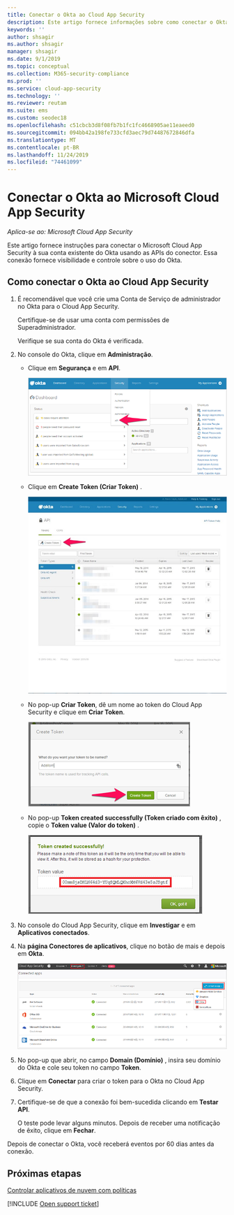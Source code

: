 ```yaml
---
title: Conectar o Okta ao Cloud App Security
description: Este artigo fornece informações sobre como conectar o Okta ao Cloud App Security usando o conector de API para obter visibilidade e controle sobre o uso.
keywords: ''
author: shsagir
ms.author: shsagir
manager: shsagir
ms.date: 9/1/2019
ms.topic: conceptual
ms.collection: M365-security-compliance
ms.prod: ''
ms.service: cloud-app-security
ms.technology: ''
ms.reviewer: reutam
ms.suite: ems
ms.custom: seodec18
ms.openlocfilehash: c51cbcb3d8f08fb7b1fc1fc4668905ae11eaeed0
ms.sourcegitcommit: 094bb42a198fe733cfd3aec79d74487672846dfa
ms.translationtype: MT
ms.contentlocale: pt-BR
ms.lasthandoff: 11/24/2019
ms.locfileid: "74461099"
---
```

# <a name="connect-okta-to-microsoft-cloud-app-security"></a>Conectar o Okta ao Microsoft Cloud App Security

*Aplica-se ao: Microsoft Cloud App Security*

Este artigo fornece instruções para conectar o Microsoft Cloud App Security à sua conta existente do Okta usando as APIs do conector. Essa conexão fornece visibilidade e controle sobre o uso do Okta.

## <a name="how-to-connect-okta-to-cloud-app-security"></a>Como conectar o Okta ao Cloud App Security

1. É recomendável que você crie uma Conta de Serviço de administrador no Okta para o Cloud App Security.

    Certifique-se de usar uma conta com permissões de Superadministrador.

    Verifique se sua conta do Okta é verificada.

1. No console do Okta, clique em **Administração**.

    - Clique em **Segurança** e em **API**.

         ![API Okta](./media/okta-api.png "API Okta")

    - Clique em **Create Token (Criar Token)** .

         ![Okta criar token](./media/okta-createtoken.jpg "Okta criar token")

    - No pop-up **Criar Token**, dê um nome ao token do Cloud App Security e clique em **Criar Token**.

         ![Pop-up de token Okta](./media/okta-token-popup.png "Pop-up de token Okta")

    - No pop-up **Token created successfully (Token criado com êxito)** , copie o **Token value (Valor do token)** .

         ![Valor do token Okta](./media/okta-token-value.png "Valor do token Okta")

1. No console do Cloud App Security, clique em **Investigar** e em **Aplicativos conectados**.

1. Na **página Conectores de aplicativos**, clique no botão de mais e depois em **Okta**.

    ![conectar Okta](./media/connect-okta.png "conectar Okta")

1. No pop-up que abrir, no campo **Domain (Domínio)** , insira seu domínio do Okta e cole seu token no campo **Token**.

1. Clique em **Conectar** para criar o token para o Okta no Cloud App Security.

1. Certifique-se de que a conexão foi bem-sucedida clicando em **Testar API**.

    O teste pode levar alguns minutos. Depois de receber uma notificação de êxito, clique em **Fechar**.

Depois de conectar o Okta, você receberá eventos por 60 dias antes da conexão.

## <a name="next-steps"></a>Próximas etapas

[Controlar aplicativos de nuvem com políticas](control-cloud-apps-with-policies.md)

[!INCLUDE [Open support ticket](includes/support.md)]

